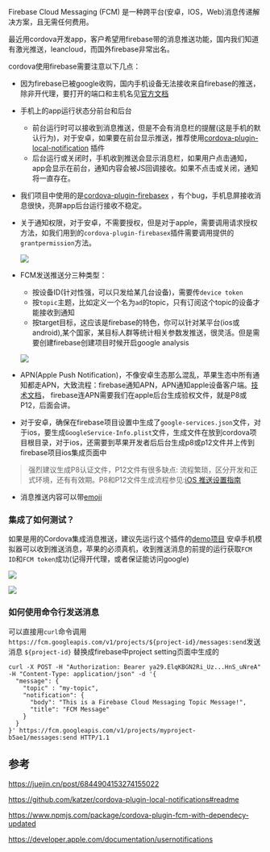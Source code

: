 Firebase Cloud Messaging (FCM) 是一种跨平台(安卓，IOS，Web)消息传递解决方案，且无需任何费用。

最近用cordova开发app，客户希望用firebase带的消息推送功能，国内我们知道有激光推送，leancloud，而国外firebase非常出名。

cordova使用firebase需要注意以下几点：

* 因为firebase已被google收购，国内手机设备无法接收来自firebase的推送，除非开代理，要打开的端口和主机名见[官方文档](https://firebase.google.com/docs/cloud-messaging/concept-options#messaging-ports-and-your-firewall)

* 手机上的app运行状态分前台和后台
   * 前台运行时可以接收到消息推送，但是不会有消息栏的提醒(这是手机的默认行为)，对于安卓，如果要在前台显示推送，推荐使用[cordova-plugin-local-notification](https://github.com/katzer/cordova-plugin-local-notifications#readme) 插件
   * 后台运行或关闭时，手机收到推送会显示消息栏，如果用户点击通知，app会显示在前台，通知内容会被JS回调接收。如果不点击或关闭，通知将一直存在。
   
* 我们项目中使用的是[cordova-plugin-firebasex](https://github.com/dpa99c/cordova-plugin-firebasex) ，有个bug，手机息屏接收消息很快，亮屏app后台运行接收不稳定。
   
* 关于通知权限，对于安卓，不需要授权，但是对于apple，需要调用请求授权方法，如我们用到的`cordova-plugin-firebasex`插件需要调用提供的`grantpermission`方法。

    ![](https://pek3b.qingstor.com/hexo-blog/hexo-blog/20210907172030.png)

* FCM发送推送分三种类型：
   * 按设备ID(针对性强，可以只发给某几台设备)，需要传`device token`
   * 按`topic`主题，比如定义一个名为`ad`的topic，只有订阅这个topic的设备才能接收到通知
   * 按target目标，这应该是firebase的特色，你可以针对某平台(ios或android),某个国家，某目标人群等统计相关参数发推送，很灵活。但是需要创建firebase创建项目时候开启google analysis
   
    ![](https://pek3b.qingstor.com/hexo-blog/hexo-blog/20210907171050.png)

* APN(Apple Push Notification)，不像安卓生态那么混乱，苹果生态中所有通知都走APN，大致流程：firebase通知APN，APN通知apple设备客户端。[技术文档](https://developer.apple.com/documentation/usernotifications)，
firebase连APN需要我们在apple后台生成验权文件，就是P8或P12，后面会讲。

* 对于安卓，确保在firebase项目设置中生成了`google-services.json`文件，对于ios，要生成`GoogleService-Info.plist`文件，生成文件在放到cordova项目根目录，对于ios，还需要到苹果开发者后后台生成p8或p12文件并上传到firebase项目ios集成页面中

> 强烈建议生成P8认证文件，P12文件有很多缺点: 流程繁琐，区分开发和正式环境，还有有效期。P8和P12文件生成流程参见:[iOS 推送设置指南](https://leancloud.cn/docs/ios_push_cert.html)

* 消息推送内容可以带[emoji](http://www.unicode.org/emoji/charts/full-emoji-list.html#1f633)

### 集成了如何测试？

如果是用的Cordova集成消息推送，建议先运行这个插件的[demo项目](https://github.com/dpa99c/cordova-plugin-firebasex-test)
安卓手机模拟器可以收到推送消息，苹果的必须真机，收到推送消息的前提的运行获取`FCM ID`和`FCM token`成功(记得开代理，或者保证能访问google)

![](https://pek3b.qingstor.com/hexo-blog/hexo-blog/20210908154923.png)

![](https://pek3b.qingstor.com/hexo-blog/hexo-blog/20210908154954.png)

### 如何使用命令行发送消息

可以直接用`curl`命令调用`https://fcm.googleapis.com/v1/projects/${project-id}/messages:send`发送消息
`${project-id}` 替换成firebase中project setting页面中生成的

```shell script
curl -X POST -H "Authorization: Bearer ya29.ElqKBGN2Ri_Uz...HnS_uNreA" -H "Content-Type: application/json" -d '{
  "message": {
    "topic" : "my-topic",
    "notification": {
      "body": "This is a Firebase Cloud Messaging Topic Message!",
      "title": "FCM Message"
    }
  }
}' https://fcm.googleapis.com/v1/projects/myproject-b5ae1/messages:send HTTP/1.1
```

## 参考

https://juejin.cn/post/6844904153274155022

https://github.com/katzer/cordova-plugin-local-notifications#readme

https://www.npmjs.com/package/cordova-plugin-fcm-with-dependecy-updated

https://developer.apple.com/documentation/usernotifications
